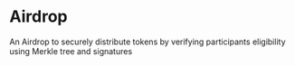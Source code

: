 # Airdrop
An Airdrop to securely distribute tokens by verifying participants eligibility using Merkle tree and signatures
